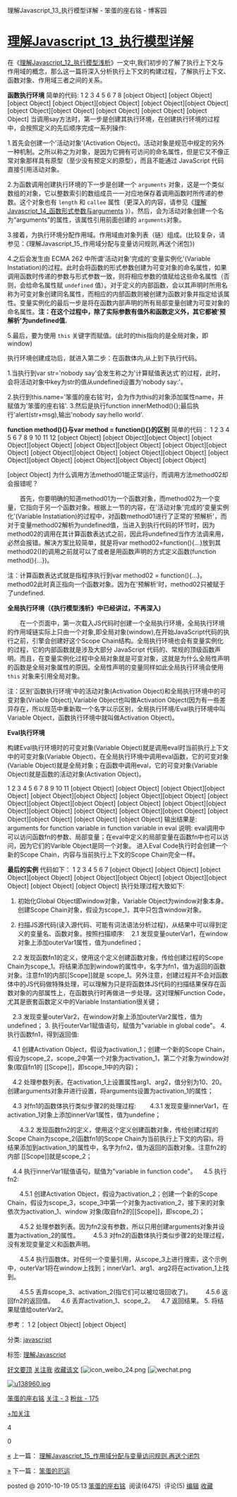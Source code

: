 理解Javascript_13_执行模型详解 - 笨蛋的座右铭 - 博客园

# [理解Javascript_13_执行模型详解](https://www.cnblogs.com/fool/archive/2010/10/19/1855266.html)

在《[理解Javascript_12_执行模型浅析](http://www.cnblogs.com/fool/archive/2010/10/16/1853326.html)》一文中,我们初步的了解了执行上下文与作用域的概念，那么这一篇将深入分析执行上下文的构建过程，了解执行上下文、函数对象、作用域三者之间的关系。

**函数执行环境**
简单的代码:
1
2
3
4
5
6
7
8
[object Object]
[object Object][object Object]
[object Object][object Object]
[object Object][object Object]
[object Object][object Object]
[object Object]
[object Object]
[object Object]
当调用say方法时，第一步是创建其执行环境，在创建执行环境的过程中，会按照定义的先后顺序完成一系列操作:

1.首先会创建一个'活动对象'(Activation Object)。活动对象是规范中规定的另外一种机制。之所以称之为对象，是因为它拥有可访问的命名属性，但是它又不像正常对象那样具有原型（至少没有预定义的原型），而且不能通过 JavaScript 代码直接引用活动对象。

2.为函数调用创建执行环境的下一步是创建一个 `arguments` 对象，这是一个类似数组的对象，它以整数索引的数组成员一一对应地保存着调用函数时所传递的参数。这个对象也有 `length` 和 `callee` 属性（更深入的内容，请参见《[理解Javascript_14_函数形式参数与arguments](http://www.cnblogs.com/fool/archive/2010/10/19/1855261.html) 》）。然后，会为活动对象创建一个名为“arguments”的属性，该属性引用前面创建的 `arguments`对象。

3.接着，为执行环境分配作用域。作用域由对象列表（链）组成。(比较复杂，请参见：《理解Javascript_15_作用域分配与变量访问规则,再送个闭包》)

4.之后会发生由 ECMA 262 中所谓'活动对象'完成的'变量实例化'(Variable Instatiation)的过程。此时会将函数的形式参数创建为可变对象的命名属性，如果调用函数时传递的参数与形式参数一致，则将相应参数的值赋给这些命名属性（否则，会给命名属性赋 `undefined` 值）。对于定义的内部函数，会以其声明时所用名称为可变对象创建同名属性，而相应的内部函数则被创建为函数对象并指定给该属性。变量实例化的最后一步是将在函数内部声明的所有局部变量创建为可变对象的命名属性。**注：在这个过程中，除了实际参数有值外和函数定义外，其它都被'预解析'为undefined值.**

5.最后，要为使用 `this` 关键字而赋值。(此时的this指向的是全局对象，即window)

执行环境创建成功后，就进入第二步：在函数体内,从上到下执行代码。

1.当执行到var str='nobody say'会发生称之为'计算赋值表达式'的过程，此时，会将活动对象中key为str的值从undefined设置为'nobody say:'。

2.执行到this.name='笨蛋的座右铭'时，会为作为this的对象添加属性name，并赋值为'笨蛋的座右铭'.
3.然后是执行function innerMethod(){};最后执行'alert(str+msg),输出'nobody say:hello world'.

**function method(){}与var method = function(){}的区别**
简单的代码：
1
2
3
4
5
6
7
8
9
10
11
12
[object Object]
[object Object][object Object]
[object Object][object Object]
[object Object][object Object]
[object Object][object Object]
[object Object][object Object]
[object Object][object Object]
[object Object][object Object]
[object Object][object Object]
[object Object]

[object Object]
为什么调用方法method01能正常运行，而调用方法method02却会报错呢？

　　首先，你要明确的知道method01为一个函数对象，而method02为一个变量，它指向于另一个函数对象。根据上一节的内容，在'活动对象'完成的'变量实例化'(Variable Instatiation)的过程中，对函数method01进行了正常的'预解析'，而对于变量method02解析为undefined值，当进入到执行代码的环节时，因为method02的调用在其计算函数表达式之前，因此将undefined当作方法调来用，必然会报错。解决方案比较简单，就是将var method02=function(){...}放到其method02()的调用之前就可以了或者是用函数声明的方式定义函数(function method(){...})。

注：计算函数表达式就是指程序执行到var method02 = function(){...}。method02此时真正指向一个函数对象。因为在'预解析'时，method02只被赋于了undefined.

**全局执行环境（《执行模型浅析》中已经讲过，不再深入)**

　　在一个页面中，第一次载入JS代码时创建一个全局执行环境，全局执行环境的作用域链实际上只由一个对象,即全局对象(window),在开始JavaScript代码的执行之前，引擎会创建好这个Scope Chain结构。全局执行环境也会有变量实例化的过程，它的内部函数就是涉及大部分 JavaScript 代码的、常规的顶级函数声明。而且，在变量实例化过程中全局对象就是可变对象，这就是为什么全局性声明的函数是全局对象属性的原因。全局性声明的变量同样如此全局执行环境会使用 `this` 对象来引用全局对象。

注：区别'函数执行环境'中的活动对象(Activation Object)和全局执行环境中的可变对象(Vriable Object),Variable Object也叫做Activation Object(因为有一些差异存在，所以规范中重新取一个名字以示区别，全局执行环境/Eval执行环境中叫Variable Object，函数执行环境中就叫做Activation Object)。

**Eval执行环境**

构建Eval执行环境时的可变对象(Variable Object)就是调用eval时当前执行上下文中的可变对象(Variable Object)。在全局执行环境中调用eval函数，它的可变对象(Variable Object)就是全局对象；在函数中调用eval，它的可变对象(Variable Object)就是函数的活动对象(Activation Object)。

1
2
3
4
5
6
7
8
9
10
11
[object Object]
[object Object]
[object Object][object Object]
[object Object][object Object]
[object Object][object Object]
[object Object][object Object][object Object]  [object Object]
[object Object][object Object][object Object]  [object Object]
[object Object][object Object]
[object Object][object Object]
[object Object]
[object Object]
输出结果是:
arguments for function
variable in function
variable in eval
说明: eval调用中可以访问函数fn的参数、局部变量；在eval中定义的局部变量在函数fn中也可以访问，因为它们的Varible Object是同一个对象。
进入Eval Code执行时会创建一个新的Scope Chain，内容与当前执行上下文的Scope Chain完全一样。

**最后的实例**
代码如下：
1
2
3
4
5
6
7
[object Object]
[object Object]
[object Object][object Object]
[object Object][object Object]
[object Object][object Object]
[object Object]
[object Object]
执行处理过程大致如下:

1. 初始化Global Object即window对象，Variable Object为window对象本身。创建Scope Chain对象，假设为scope_1，其中只包含window对象。

2. 扫描JS源代码(读入源代码、可能有词法语法分析过程)，从结果中可以得到定义的变量名、函数对象。按照扫描顺序:
   2.1 发现变量outerVar1，在window对象上添加outerVar1属性，值为undefined；

   2.2 发现函数fn1的定义，使用这个定义创建函数对象，传给创建过程的Scope Chain为scope_1。将结果添加到window的属性中，名字为fn1，值为返回的函数对象。注意fn1的内部[[Scope]]就是 scope_1。另外注意，创建过程并不会对函数体中的JS代码做特殊处理，可以理解为只是将函数体JS代码的扫描结果保存在函数对象的内部属性上，在函数执行时再做进一步处理。这对理解Function Code，尤其是嵌套函数定义中的Variable Instantiation很关键；

   2.3 发现变量outerVar2，在window对象上添加outerVar2属性，值为undefined；
3. 执行outerVar1赋值语句，赋值为"variable in global code"。
4. 执行函数fn1，得到返回值:

   4.1 创建Activation Object，假设为activation_1；创建一个新的Scope Chain，假设为scope_2，scope_2中第一个对象为activation_1，第二个对象为window对象(取自fn1的 [[Scope]]，即scope_1中的内容)；

   4.2 处理参数列表。在activation_1上设置属性arg1、arg2，值分别为10、20。创建arguments对象并进行设置，将arguments设置为activation_1的属性；

   4.3 对fn1的函数体执行类似步骤2的处理过程:
       4.3.1 发现变量innerVar1，在activation_1对象上添加innerVar1属性，值为undefine；

       4.3.2 发现函数fn2的定义，使用这个定义创建函数对象，传给创建过程的Scope Chain为scope_2(函数fn1的Scope Chain为当前执行上下文的内容)。将结果添加到activation_1的属性中，名字为fn2，值为返回的函数对象。注意fn2的内部 [[Scope]]就是scope_2；

   4.4 执行innerVar1赋值语句，赋值为"variable in function code"。
   4.5 执行fn2:

       4.5.1 创建Activation Object，假设为activation_2；创建一个新的Scope Chain，假设为scope_3，scope_3中第一个对象为activation_2，接下来的对象依次为activation_1、window 对象(取自fn2的[[Scope]]，即scope_2)；

       4.5.2 处理参数列表。因为fn2没有参数，所以只用创建arguments对象并设置为activation_2的属性。
       4.5.3 对fn2的函数体执行类似步骤2的处理过程，没有发现变量定义和函数声明。

       4.5.4 执行函数体。对任何一个变量引用，从scope_3上进行搜索，这个示例中，outerVar1将在window上找到；innerVar1、arg1、arg2将在activation_1上找到。

       4.5.5 丢弃scope_3、activation_2(指它们可以被垃圾回收了)。
       4.5.6 返回fn2的返回值。
   4.6 丢弃activation_1、scope_2。
   4.7 返回结果。
5. 将结果赋值给outerVar2。

参考：
1
2
[object Object]
[object Object]

分类: [javascript](https://www.cnblogs.com/fool/category/264215.html)

标签: [理解Javascript](https://www.cnblogs.com/fool/tag/%E7%90%86%E8%A7%A3Javascript/)

 [好文要顶](理解Javascript_13_执行模型详解%20-%20笨蛋的座右铭%20-%20博客园.md#)  [关注我](理解Javascript_13_执行模型详解%20-%20笨蛋的座右铭%20-%20博客园.md#)  [收藏该文](理解Javascript_13_执行模型详解%20-%20笨蛋的座右铭%20-%20博客园.md#)  [![icon_weibo_24.png](理解Javascript_13_执行模型详解%20-%20笨蛋的座右铭%20-%20博客园.md#)  [![wechat.png](理解Javascript_13_执行模型详解%20-%20笨蛋的座右铭%20-%20博客园.md#)

 [![u138960.jpg](../_resources/2d8d26fec0f219c4f97382556221c3af.jpg)](https://home.cnblogs.com/u/fool/)

 [笨蛋的座右铭](https://home.cnblogs.com/u/fool/)
 [关注 - 3](https://home.cnblogs.com/u/fool/followees/)
 [粉丝 - 175](https://home.cnblogs.com/u/fool/followers/)

 [+加关注](理解Javascript_13_执行模型详解%20-%20笨蛋的座右铭%20-%20博客园.md#)

 4

 0

 [«](https://www.cnblogs.com/fool/archive/2010/10/19/1855265.html) 上一篇： [理解Javascript_15_作用域分配与变量访问规则,再送个闭包](https://www.cnblogs.com/fool/archive/2010/10/19/1855265.html)

 [»](https://www.cnblogs.com/fool/archive/2010/10/20/1856303.html) 下一篇： [笨蛋的厄运](https://www.cnblogs.com/fool/archive/2010/10/20/1856303.html)

posted @ 2010-10-19 05:13 [笨蛋的座右铭](https://www.cnblogs.com/fool/)  阅读(6475)  评论(5) [编辑](https://i.cnblogs.com/EditPosts.aspx?postid=1855266) [收藏](理解Javascript_13_执行模型详解%20-%20笨蛋的座右铭%20-%20博客园.md#)